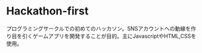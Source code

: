 # Hackathon-first
プログラミングサークルでの初めてのハッカソン。SNSアカウントへの動線を作り目を引くゲームアプリを開発することが目的。主にJavascriptやHTML,CSSを使用。
